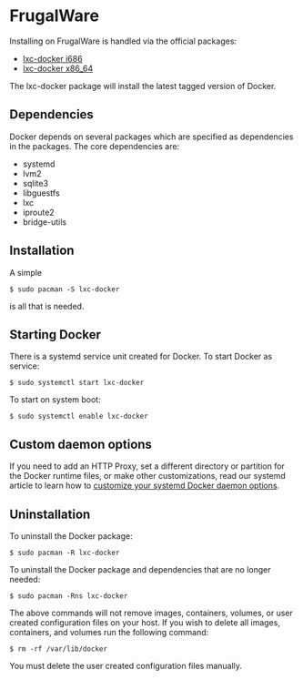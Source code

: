 <!--[metadata]>
+++
title = "Installation on FrugalWare"
description = "Installation instructions for Docker on FrugalWare."
keywords = ["frugalware linux, virtualization, docker, documentation,  installation"]
[menu.main]
parent = "smn_linux"
+++
<![end-metadata]-->

# FrugalWare

Installing on FrugalWare is handled via the official packages:

 - [lxc-docker i686](http://www.frugalware.org/packages/200141)
 - [lxc-docker x86_64](http://www.frugalware.org/packages/200130)

The lxc-docker package will install the latest tagged version of Docker.

## Dependencies

Docker depends on several packages which are specified as dependencies
in the packages. The core dependencies are:

 - systemd
 - lvm2
 - sqlite3
 - libguestfs
 - lxc
 - iproute2
 - bridge-utils

## Installation

A simple

    $ sudo pacman -S lxc-docker

is all that is needed.

## Starting Docker

There is a systemd service unit created for Docker. To start Docker as
service:

    $ sudo systemctl start lxc-docker

To start on system boot:

    $ sudo systemctl enable lxc-docker

## Custom daemon options

If you need to add an HTTP Proxy, set a different directory or partition for the
Docker runtime files, or make other customizations, read our systemd article to
learn how to [customize your systemd Docker daemon options](/articles/systemd/).

## Uninstallation

To uninstall the Docker package:

    $ sudo pacman -R lxc-docker

To uninstall the Docker package and dependencies that are no longer needed:

    $ sudo pacman -Rns lxc-docker

The above commands will not remove images, containers, volumes, or user created
configuration files on your host. If you wish to delete all images, containers,
and volumes run the following command:

    $ rm -rf /var/lib/docker

You must delete the user created configuration files manually.
